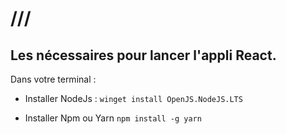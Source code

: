 # ///


## Les nécessaires pour lancer l'appli React.

Dans votre terminal : 

- Installer NodeJs : ```winget install OpenJS.NodeJS.LTS ```

- Installer Npm ou Yarn  ``` npm install -g yarn ```




 
